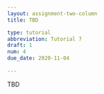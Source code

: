 ```yaml
---
layout: assignment-two-column
title: TBD

type: tutorial
abbreviation: Tutorial 7
draft: 1
num: 4
due_date: 2020-11-04
    
---
```

TBD